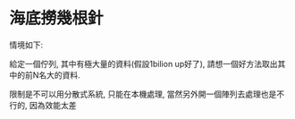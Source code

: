 # 海底撈幾根針

情境如下:

給定一個佇列, 其中有極大量的資料\(假設1bilion up好了\), 請想一個好方法取出其中的前N名大的資料. 

限制是不可以用分散式系統, 只能在本機處理, 當然另外開一個陣列去處理也是不行的, 因為效能太差

